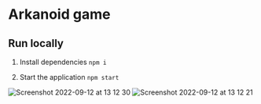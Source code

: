 # Arkanoid game

## Run locally

1. Install dependencies `npm i`

2. Start the application `npm start`


![Screenshot 2022-09-12 at 13 12 30](https://user-images.githubusercontent.com/55359688/189630945-633c0ade-d280-4af2-9297-52d9c6463f5d.png)
![Screenshot 2022-09-12 at 13 12 21](https://user-images.githubusercontent.com/55359688/189630951-562b5a2f-420e-4b56-844c-d64b65af5ff6.png)
